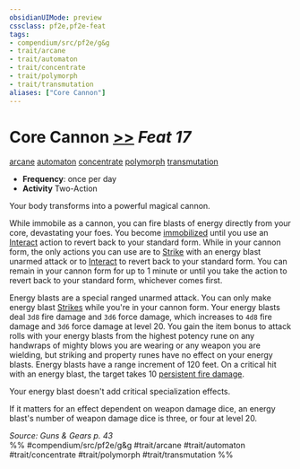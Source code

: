 ```yaml
---
obsidianUIMode: preview
cssclass: pf2e,pf2e-feat
tags:
- compendium/src/pf2e/g&g
- trait/arcane
- trait/automaton
- trait/concentrate
- trait/polymorph
- trait/transmutation
aliases: ["Core Cannon"]
---
```

# Core Cannon  [>>](rules/core-rulebook/chapter-9-playing-the-game.md#Actions "Two-Action") *Feat 17*  
[arcane](rules/traits/arcane.md "Arcane Tradition Trait")  [automaton](rules/traits/automaton-g-g.md "Automaton Ancestry & Heritage Trait")  [concentrate](rules/traits/concentrate.md "Concentrate Action & Ability Trait")  [polymorph](rules/traits/polymorph.md "Polymorph Effect Trait")  [transmutation](rules/traits/transmutation.md "Transmutation School Trait")  

- **Frequency**: once per day
- **Activity** Two-Action

Your body transforms into a powerful magical cannon.

While immobile as a cannon, you can fire blasts of energy directly from your core, devastating your foes. You become [immobilized](rules/conditions.md#Immobilized) until you use an [Interact](rules/actions/interact.md) action to revert back to your standard form. While in your cannon form, the only actions you can use are to [Strike](rules/actions/strike.md) with an energy blast unarmed attack or to [Interact](rules/actions/interact.md) to revert back to your standard form. You can remain in your cannon form for up to 1 minute or until you take the action to revert back to your standard form, whichever comes first.

Energy blasts are a special ranged unarmed attack. You can only make energy blast [Strikes](rules/actions/strike.md) while you're in your cannon form. Your energy blasts deal `3d8` fire damage and `3d6` force damage, which increases to `4d8` fire damage and `3d6` force damage at level 20. You gain the item bonus to attack rolls with your energy blasts from the highest potency rune on any handwraps of mighty blows you are wearing or any weapon you are wielding, but striking and property runes have no effect on your energy blasts. Energy blasts have a range increment of 120 feet. On a critical hit with an energy blast, the target takes 10 [persistent fire damage](rules/conditions.md#Persistent%20Damage).

Your energy blast doesn't add critical specialization effects.

If it matters for an effect dependent on weapon damage dice, an energy blast's number of weapon damage dice is three, or four at level 20.

*Source: Guns & Gears p. 43*  
%% #compendium/src/pf2e/g&g #trait/arcane #trait/automaton #trait/concentrate #trait/polymorph #trait/transmutation %%